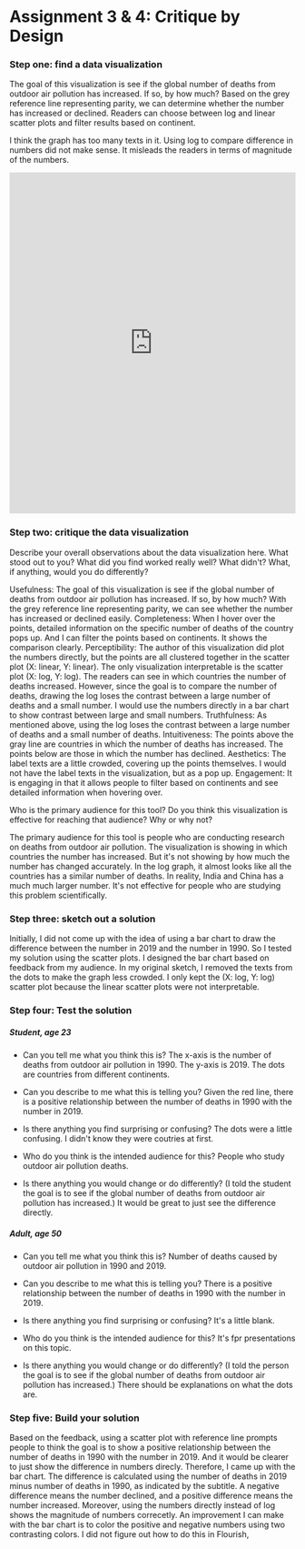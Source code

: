 # Assignment 3 & 4: Critique by Design

### Step one: find a data visualization

The goal of this visualization is see if the global number of deaths from outdoor air pollution has increased. If so, by how much? Based on the grey reference line representing parity, we can determine whether the number has increased or declined. Readers can choose between log and linear scatter plots and filter results based on continent.

I think the graph has too many texts in it. Using log to compare difference in numbers did not make sense. It misleads the readers in terms of magnitude of the numbers.

<iframe src="https://ourworldindata.org/grapher/outdoor-pollution-deaths-1990-2017" loading="lazy" style="width: 100%; height: 600px; border: 0px none;"></iframe>

### Step two: critique the data visualization

Describe your overall observations about the data visualization here.  What stood out to you?  What did you find worked really well?  What didn't?  What, if anything, would you do differently?   

Usefulness: The goal of this visualization is see if the global number of deaths from outdoor air pollution has increased. If so, by how much? With the grey reference line representing parity, we can see whether the number has increased or declined easily. 
Completeness: When I hover over the points, detailed information on the specific number of deaths of the country pops up. And I can filter the points based on continents. It shows the comparison clearly.
Perceptibility: The author of this visualization did plot the numbers directly, but the points are all clustered together in the scatter plot (X: linear, Y: linear). The only visualization interpretable is the scatter plot (X: log, Y: log). The readers can see in which countries the number of deaths increased. However, since the goal is to compare the number of deaths, drawing the log loses the contrast between a large number of deaths and a small number. I would use the numbers directly in a bar chart to show contrast between large and small numbers.
Truthfulness: As mentioned above, using the log loses the contrast between a large number of deaths and a small number of deaths. 
Intuitiveness: The points above the gray line are countries in which the number of deaths has increased. The points below are those in which the number has declined. 
Aesthetics: The label texts are a little crowded, covering up the points themselves. I would not have the label texts in the visualization, but as a pop up.
Engagement: It is engaging in that it allows people to filter based on continents and see detailed information when hovering over. 

Who is the primary audience for this tool?  Do you think this visualization is effective for reaching that audience?  Why or why not?

The primary audience for this tool is people who are conducting research on deaths from outdoor air pollution. The visualization is showing in which countries the number has increased. But it's not showing by how much the number has changed accurately. In the log graph, it almost looks like all the countries has a similar number of deaths. In reality, India and China has a much much larger number. It's not effective for people who are studying this problem scientifically.

### Step three: sketch out a solution

Initially, I did not come up with the idea of using a bar chart to draw the difference between the number in 2019 and the number in 1990. So I tested my solution using the scatter plots. I designed the bar chart based on feedback from my audience. In my original sketch, I removed the texts from the dots to make the graph less crowded. I only kept the (X: log, Y: log) scatter plot because the linear scatter plots were not interpretable. 

<div class="flourish-embed flourish-scatter" data-src="visualisation/11194073"><script src="https://public.flourish.studio/resources/embed.js"></script></div>

### Step four: Test the solution

##### Student, age 23
- Can you tell me what you think this is?
The x-axis is the number of deaths from outdoor air pollution in 1990. The y-axis is 2019. The dots are countries from different continents.

- Can you describe to me what this is telling you?
Given the red line, there is a positive relationship between the number of deaths in 1990 with the number in 2019.

- Is there anything you find surprising or confusing?
The dots were a little confusing. I didn't know they were coutries at first.

- Who do you think is the intended audience for this?
People who study outdoor air pollution deaths.

- Is there anything you would change or do differently?
(I told the student the goal is to see if the global number of deaths from outdoor air pollution has increased.) It would be great to just see the difference directly.

##### Adult, age 50
- Can you tell me what you think this is?
Number of deaths caused by outdoor air pollution in 1990 and 2019.

- Can you describe to me what this is telling you?
There is a positive relationship between the number of deaths in 1990 with the number in 2019.

- Is there anything you find surprising or confusing?
It's a little blank. 

- Who do you think is the intended audience for this?
It's fpr presentations on this topic. 

- Is there anything you would change or do differently?
(I told the person the goal is to see if the global number of deaths from outdoor air pollution has increased.) There should be explanations on what the dots are.

### Step five: Build your solution

Based on the feedback, using a scatter plot with reference line prompts people to think the goal is to show a positive relationship between the number of deaths in 1990 with the number in 2019. And it would be clearer to just show the difference in numbers direcly. Therefore, I came up with the bar chart. The difference is calculated using the number of deaths in 2019 minus number of deaths in 1990, as indicated by the subtitle. A negative difference means the number declined, and a positive difference means the number increased. Moreover, using the numbers directly instead of log shows the magnitude of numbers correcetly. An improvement I can make with the bar chart is to color the positive and negative numbers using two contrasting colors. I did not figure out how to do this in Flourish,

<div class="flourish-embed flourish-chart" data-src="visualisation/11227678"><script src="https://public.flourish.studio/resources/embed.js"></script></div>

